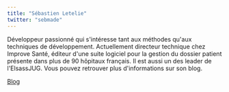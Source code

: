 ```yaml
---
title: "Sébastien Letelie"
twitter: "sebmade"
---
```


Développeur passionné qui s'intéresse tant aux méthodes qu'aux
techniques de développement. Actuellement directeur technique chez
Improve Santé, éditeur d'une suite logiciel pour la gestion du dossier
patient présente dans plus de 90 hôpitaux français. Il est aussi un des
leader de l'ElsassJUG. Vous pouvez retrouver plus d'informations sur son
blog.

[Blog](http://itaware.eu)

